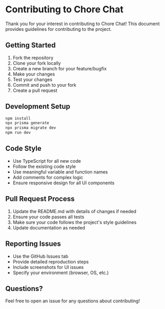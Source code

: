 # Contributing to Chore Chat

Thank you for your interest in contributing to Chore Chat! This document provides guidelines for contributing to the project.

## Getting Started

1. Fork the repository
2. Clone your fork locally
3. Create a new branch for your feature/bugfix
4. Make your changes
5. Test your changes
6. Commit and push to your fork
7. Create a pull request

## Development Setup

```bash
npm install
npx prisma generate
npx prisma migrate dev
npm run dev
```

## Code Style

- Use TypeScript for all new code
- Follow the existing code style
- Use meaningful variable and function names
- Add comments for complex logic
- Ensure responsive design for all UI components

## Pull Request Process

1. Update the README.md with details of changes if needed
2. Ensure your code passes all tests
3. Make sure your code follows the project's style guidelines
4. Update documentation as needed

## Reporting Issues

- Use the GitHub Issues tab
- Provide detailed reproduction steps
- Include screenshots for UI issues
- Specify your environment (browser, OS, etc.)

## Questions?

Feel free to open an issue for any questions about contributing!
